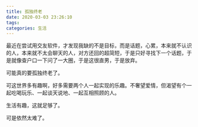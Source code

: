 ```yaml
---
title: 孤独终老
date: 2020-03-03 23:26:10
tags:
categories: 生活
---
```


最近在尝试用交友软件，才发现我缺的不是目标，而是话题，心累，本来就不认识的人，本来就不太会聊天的人，对方还回的超简短，于是只好寻找下一个话题，于是就像查户口一下问了一大圈，于是这很直男，于是放弃。

可能真的要孤独终老了。

可这世界多有趣啊，好多需要两个人一起实现的乐趣。不奢望爱情，但渴望有个一起吃喝玩乐、一起谈天说地、一起互相照顾的人。

生活有趣，这就足够了。

可是依然太难了。
